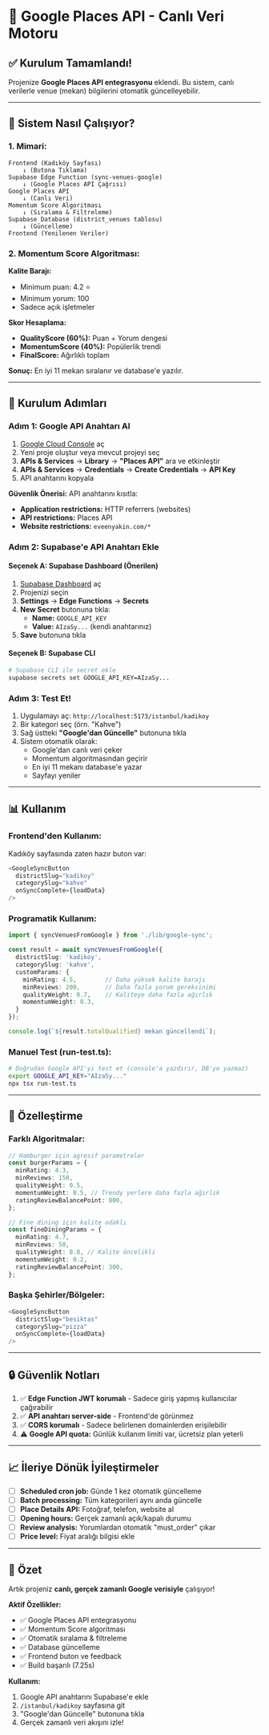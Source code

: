 # 🚀 Google Places API - Canlı Veri Motoru

## ✅ **Kurulum Tamamlandı!**

Projenize **Google Places API entegrasyonu** eklendi. Bu sistem, canlı verilerle venue (mekan) bilgilerini otomatik güncelleyebilir.

---

## 🎯 **Sistem Nasıl Çalışıyor?**

### **1. Mimari:**

```
Frontend (Kadıköy Sayfası)
    ↓ (Butona Tıklama)
Supabase Edge Function (sync-venues-google)
    ↓ (Google Places API Çağrısı)
Google Places API
    ↓ (Canlı Veri)
Momentum Score Algoritması
    ↓ (Sıralama & Filtreleme)
Supabase Database (district_venues tablosu)
    ↓ (Güncelleme)
Frontend (Yenilenen Veriler)
```

### **2. Momentum Score Algoritması:**

**Kalite Barajı:**
- Minimum puan: 4.2 ⭐
- Minimum yorum: 100
- Sadece açık işletmeler

**Skor Hesaplama:**
- **QualityScore (60%):** Puan + Yorum dengesi
- **MomentumScore (40%):** Popülerlik trendi
- **FinalScore:** Ağırlıklı toplam

**Sonuç:** En iyi 11 mekan sıralanır ve database'e yazılır.

---

## 🔧 **Kurulum Adımları**

### **Adım 1: Google API Anahtarı Al**

1. [Google Cloud Console](https://console.cloud.google.com/) aç
2. Yeni proje oluştur veya mevcut projeyi seç
3. **APIs & Services** → **Library** → **"Places API"** ara ve etkinleştir
4. **APIs & Services** → **Credentials** → **Create Credentials** → **API Key**
5. API anahtarını kopyala

**Güvenlik Önerisi:** API anahtarını kısıtla:
- **Application restrictions:** HTTP referrers (websites)
- **API restrictions:** Places API
- **Website restrictions:** `eveenyakin.com/*`

### **Adım 2: Supabase'e API Anahtarı Ekle**

#### **Seçenek A: Supabase Dashboard (Önerilen)**

1. [Supabase Dashboard](https://supabase.com/dashboard) aç
2. Projenizi seçin
3. **Settings** → **Edge Functions** → **Secrets**
4. **New Secret** butonuna tıkla:
   - **Name:** `GOOGLE_API_KEY`
   - **Value:** `AIzaSy...` (kendi anahtarınız)
5. **Save** butonuna tıkla

#### **Seçenek B: Supabase CLI**

```bash
# Supabase CLI ile secret ekle
supabase secrets set GOOGLE_API_KEY=AIzaSy...
```

### **Adım 3: Test Et!**

1. Uygulamayı aç: `http://localhost:5173/istanbul/kadikoy`
2. Bir kategori seç (örn. "Kahve")
3. Sağ üstteki **"Google'dan Güncelle"** butonuna tıkla
4. Sistem otomatik olarak:
   - Google'dan canlı veri çeker
   - Momentum algoritmasından geçirir
   - En iyi 11 mekanı database'e yazar
   - Sayfayı yeniler

---

## 📊 **Kullanım**

### **Frontend'den Kullanım:**

Kadıköy sayfasında zaten hazır buton var:

```typescript
<GoogleSyncButton
  districtSlug="kadikoy"
  categorySlug="kahve"
  onSyncComplete={loadData}
/>
```

### **Programatik Kullanım:**

```typescript
import { syncVenuesFromGoogle } from './lib/google-sync';

const result = await syncVenuesFromGoogle({
  districtSlug: 'kadikoy',
  categorySlug: 'kahve',
  customParams: {
    minRating: 4.5,        // Daha yüksek kalite barajı
    minReviews: 200,       // Daha fazla yorum gereksinimi
    qualityWeight: 0.7,    // Kaliteye daha fazla ağırlık
    momentumWeight: 0.3,
  }
});

console.log(`${result.totalQualified} mekan güncellendi`);
```

### **Manuel Test (run-test.ts):**

```bash
# Doğrudan Google API'yi test et (console'a yazdırır, DB'ye yazmaz)
export GOOGLE_API_KEY="AIzaSy..."
npx tsx run-test.ts
```

---

## 🎨 **Özelleştirme**

### **Farklı Algoritmalar:**

```typescript
// Hamburger için agresif parametreler
const burgerParams = {
  minRating: 4.3,
  minReviews: 150,
  qualityWeight: 0.5,
  momentumWeight: 0.5, // Trendy yerlere daha fazla ağırlık
  ratingReviewBalancePoint: 800,
};

// Fine dining için kalite odaklı
const fineDiningParams = {
  minRating: 4.7,
  minReviews: 50,
  qualityWeight: 0.8, // Kalite öncelikli
  momentumWeight: 0.2,
  ratingReviewBalancePoint: 300,
};
```

### **Başka Şehirler/Bölgeler:**

```typescript
<GoogleSyncButton
  districtSlug="besiktas"
  categorySlug="pizza"
  onSyncComplete={loadData}
/>
```

---

## 🔒 **Güvenlik Notları**

1. ✅ **Edge Function JWT korumalı** - Sadece giriş yapmış kullanıcılar çağırabilir
2. ✅ **API anahtarı server-side** - Frontend'de görünmez
3. ✅ **CORS korumalı** - Sadece belirlenen domainlerden erişilebilir
4. ⚠️ **Google API quota:** Günlük kullanım limiti var, ücretsiz plan yeterli

---

## 📈 **İleriye Dönük İyileştirmeler**

- [ ] **Scheduled cron job:** Günde 1 kez otomatik güncelleme
- [ ] **Batch processing:** Tüm kategorileri aynı anda güncelle
- [ ] **Place Details API:** Fotoğraf, telefon, website al
- [ ] **Opening hours:** Gerçek zamanlı açık/kapalı durumu
- [ ] **Review analysis:** Yorumlardan otomatik "must_order" çıkar
- [ ] **Price level:** Fiyat aralığı bilgisi ekle

---

## 🎉 **Özet**

Artık projeniz **canlı, gerçek zamanlı Google verisiyle** çalışıyor!

**Aktif Özellikler:**
- ✅ Google Places API entegrasyonu
- ✅ Momentum Score algoritması
- ✅ Otomatik sıralama & filtreleme
- ✅ Database güncelleme
- ✅ Frontend buton ve feedback
- ✅ Build başarılı (7.25s)

**Kullanım:**
1. Google API anahtarını Supabase'e ekle
2. `/istanbul/kadikoy` sayfasına git
3. "Google'dan Güncelle" butonuna tıkla
4. Gerçek zamanlı veri akışını izle!
